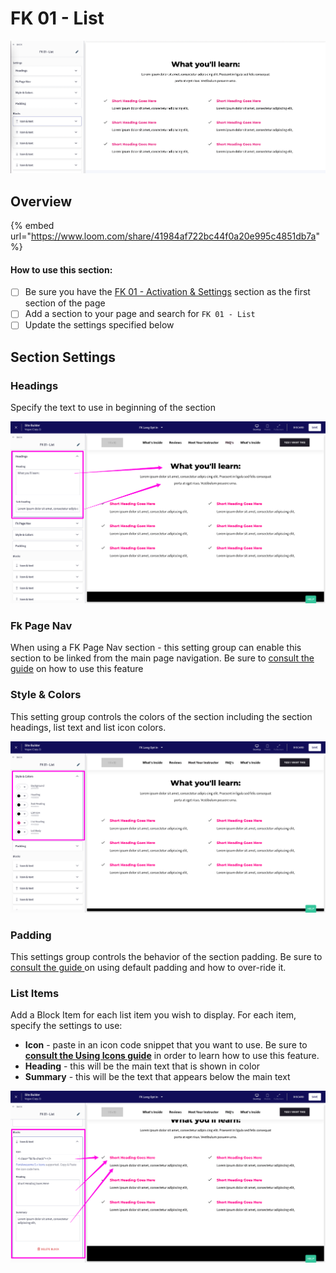 # FK 01 - List

![](<../../../.gitbook/assets/Screen Shot 2022-03-20 at 3.55.20 PM.png>)

## Overview

{% embed url="https://www.loom.com/share/41984af722bc44f0a20e995c4851db7a" %}

#### How to use this section:

* [ ] Be sure you have the [FK 01 - Activation & Settings](fk-01-activation-and-settings.md) section as the first section of the page
* [ ] Add a section to your page and search for `FK 01 - List`
* [ ] Update the settings specified below

## Section Settings

### Headings

Specify the text to use in beginning of the section

![](<../../../.gitbook/assets/Site-Builder-Thinkific - 2022-04-30T120715.804.png>)

### Fk Page Nav

When using a FK Page Nav section - this setting group can enable this section to be linked from the main page navigation. Be sure to [consult the guide](../../../using-funnel-kits.md#fk-page-nav) on how to use this feature

### Style & Colors

This setting group controls the colors of the section including the section headings, list text and list icon colors.

![](<../../../.gitbook/assets/Site-Builder-Thinkific - 2022-04-30T121050.052.png>)

### Padding

This settings group controls the behavior of the section padding. Be sure to [consult the guide ](../../../using-funnel-kits.md#padding)on using default padding and how to over-ride it.

### List Items

Add a Block Item for each list item you wish to display. For each item, specify the settings to use:

* **Icon** - paste in an icon code snippet that you want to use. Be sure to [**consult the Using Icons guide**](../../../using-funnel-kits.md#using-icon-codes) in order to learn how to use this feature.
* **Heading** - this will be the main text that is shown in color&#x20;
* **Summary** - this will be the text that appears below the main text

![](<../../../.gitbook/assets/Site-Builder-Thinkific - 2022-04-30T121635.234.png>)

